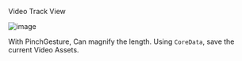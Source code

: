 Video Track View

![image](https://github.com/user-attachments/assets/0733151d-5e5a-4f96-b965-8a3560e46d18)

With PinchGesture, Can magnify the length.
Using `CoreData`, save the current Video Assets.
